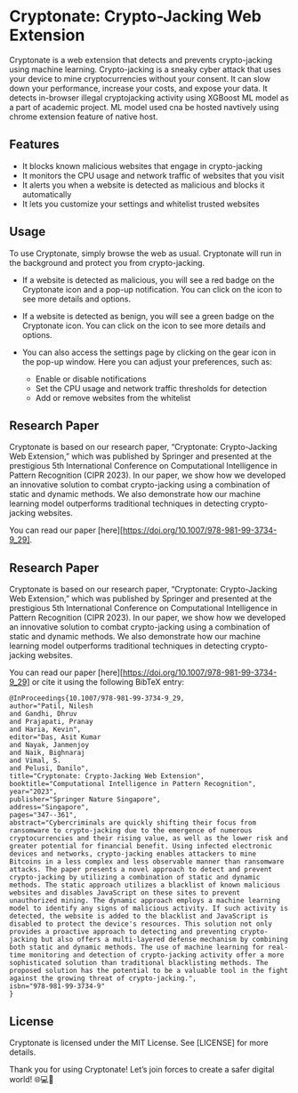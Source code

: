 # Cryptonate: Crypto-Jacking Web Extension

Cryptonate is a web extension that detects and prevents crypto-jacking using machine learning. Crypto-jacking is a sneaky cyber attack that uses your device to mine cryptocurrencies without your consent. It can slow down your performance, increase your costs, and expose your data. It detects in-browser illegal cryptojacking activity using XGBoost ML model as a part of academic project. ML model used cna be hosted navtively using chrome extension feature of native host. 

## Features

- It blocks known malicious websites that engage in crypto-jacking
- It monitors the CPU usage and network traffic of websites that you visit
- It alerts you when a website is detected as malicious and blocks it automatically
- It lets you customize your settings and whitelist trusted websites


## Usage

To use Cryptonate, simply browse the web as usual. Cryptonate will run in the background and protect you from crypto-jacking.

- If a website is detected as malicious, you will see a red badge on the Cryptonate icon and a pop-up notification. You can click on the icon to see more details and options.
- If a website is detected as benign, you will see a green badge on the Cryptonate icon. You can click on the icon to see more details and options.
- You can also access the settings page by clicking on the gear icon in the pop-up window. Here you can adjust your preferences, such as:

  - Enable or disable notifications
  - Set the CPU usage and network traffic thresholds for detection
  - Add or remove websites from the whitelist

## Research Paper

Cryptonate is based on our research paper, “Cryptonate: Crypto-Jacking Web Extension,” which was published by Springer and presented at the prestigious 5th International Conference on Computational Intelligence in Pattern Recognition (CIPR 2023). In our paper, we show how we developed an innovative solution to combat crypto-jacking using a combination of static and dynamic methods. We also demonstrate how our machine learning model outperforms traditional techniques in detecting crypto-jacking websites.

You can read our paper [here][https://doi.org/10.1007/978-981-99-3734-9_29].


## Research Paper

Cryptonate is based on our research paper, “Cryptonate: Crypto-Jacking Web Extension,” which was published by Springer and presented at the prestigious 5th International Conference on Computational Intelligence in Pattern Recognition (CIPR 2023). In our paper, we show how we developed an innovative solution to combat crypto-jacking using a combination of static and dynamic methods. We also demonstrate how our machine learning model outperforms traditional techniques in detecting crypto-jacking websites.

You can read our paper [here][https://doi.org/10.1007/978-981-99-3734-9_29] or cite it using the following BibTeX entry:

```
@InProceedings{10.1007/978-981-99-3734-9_29,
author="Patil, Nilesh
and Gandhi, Dhruv
and Prajapati, Pranay
and Haria, Kevin",
editor="Das, Asit Kumar
and Nayak, Janmenjoy
and Naik, Bighnaraj
and Vimal, S.
and Pelusi, Danilo",
title="Cryptonate: Crypto-Jacking Web Extension",
booktitle="Computational Intelligence in Pattern Recognition",
year="2023",
publisher="Springer Nature Singapore",
address="Singapore",
pages="347--361",
abstract="Cybercriminals are quickly shifting their focus from ransomware to crypto-jacking due to the emergence of numerous cryptocurrencies and their rising value, as well as the lower risk and greater potential for financial benefit. Using infected electronic devices and networks, crypto-jacking enables attackers to mine Bitcoins in a less complex and less observable manner than ransomware attacks. The paper presents a novel approach to detect and prevent crypto-jacking by utilizing a combination of static and dynamic methods. The static approach utilizes a blacklist of known malicious websites and disables JavaScript on these sites to prevent unauthorized mining. The dynamic approach employs a machine learning model to identify any signs of malicious activity. If such activity is detected, the website is added to the blacklist and JavaScript is disabled to protect the device's resources. This solution not only provides a proactive approach to detecting and preventing crypto-jacking but also offers a multi-layered defense mechanism by combining both static and dynamic methods. The use of machine learning for real-time monitoring and detection of crypto-jacking activity offer a more sophisticated solution than traditional blacklisting methods. The proposed solution has the potential to be a valuable tool in the fight against the growing threat of crypto-jacking.",
isbn="978-981-99-3734-9"
}
```

## License

Cryptonate is licensed under the MIT License. See [LICENSE] for more details.


Thank you for using Cryptonate! Let’s join forces to create a safer digital world! 🌐💻🔐
